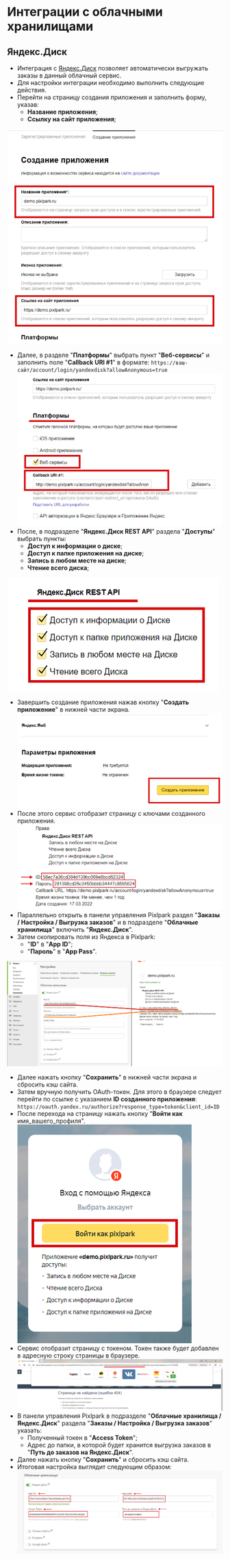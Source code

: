 # Интеграции с облачными хранилищами

## Яндекс.Диск
* Интеграция с [Яндекс.Диск](https://disk.yandex.ru) позволяет автоматически выгружать заказы в данный облачный сервис.
* Для настройки интеграции необходимо выполнить следующие действия.
* Перейти на страницу создания приложения и заполнить форму, указав:
    + __Название приложения__;
    + __Ссылку на сайт приложения__;

![](../_media/integration/ya11.png ':size=40%')
* Далее, в разделе "__Платформы__" выбрать пункт "__Веб-сервисы__" и заполнить поле "__Callback URI #1__" в формате: `https://ваш-сайт/account/login/yandexdisk?allowAnonymous=true`
![](../_media/integration/ya12.png ':size=40%')
* После, в подразделе "__Яндекс.Диск REST API__" раздела "__Доступы__" выбрать пункты:
    + __Доступ к информации о диске__;
    + __Доступ к папке приложения на диске__;
    + __Запись в любом месте на диске__;
    + __Чтение всего диска__;

![](../_media/integration/ya13.png ':size=30%')
* Завершить создание приложения нажав кнопку "__Создать приложение__" в нижней части экрана.
![](../_media/integration/ya14.png ':size=40%')
* После этого сервис отобразит страницу с ключами созданного приложения.
![](../_media/integration/ya15.png ':size=40%')
* Параллельно открыть в панели управления Pixlpark раздел "__Заказы / Настройка / Выгрузка заказов__" и в подразделе "__Облачные хранилища__" включить "__Яндекс.Диск__".
* Затем скопировать поля из Яндекса в Pixlpark:
    + "__ID__" в "__App ID__";
    + "__Пароль__" в "__App Pass__".

![](../_media/integration/ya16.png ':size=70%')
* Далее нажать кнопку "__Сохранить__" в нижней части экрана и сбросить кэш сайта.
* Затем вручную получить OAuth-токен. Для этого в браузере следует перейти по ссылке с указанием __ID созданного приложения__:
`https://oauth.yandex.ru/authorize?response_type=token&client_id=ID`
* После перехода на страницу нажать кнопку "__Войти как__ имя_вашего_профиля".
![](../_media/integration/ya17.png ':size=30%')
* Сервис отобразит страницу с токеном. Токен также будет добавлен в адресную строку страницы в браузере.
![](../_media/integration/ya18.png ':size=70%')
* В панели управления Pixlpark в подразделе "__Облачные хранилища / Яндекс.Диск__" раздела  "__Заказы / Настройка / Выгрузка заказов__" указать:
    + Полученный токен  в "__Access Token__";
    + Адрес до папки, в которой будет хранится выгрузка заказов в "__Путь до заказов на Яндекс.Диск__".
* Далее нажать кнопку "__Сохранить__" и сбросить кэш сайта.
* Итоговая настройка выглядит следующим образом:
![](../_media/integration/ya19.png ':size=70%')
